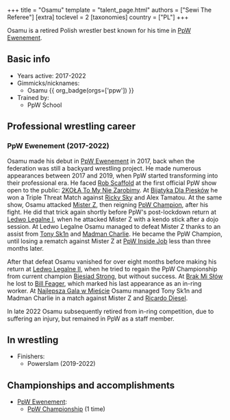 +++
title = "Osamu"
template = "talent_page.html"
authors = ["Sewi The Referee"]
[extra]
toclevel = 2
[taxonomies]
country = ["PL"]
+++

Osamu is a retired Polish wrestler best known for his time in [PpW Ewenement](@/o/ppw.md).

## Basic info

* Years active: 2017-2022
* Gimmicks/nicknames:
  - Osamu {{ org_badge(orgs=['ppw']) }}
* Trained by:
  - PpW School
 
## Professional wrestling career

### PpW Ewenement (2017-2022)

Osamu made his debut in [PpW Ewenement](@/o/ppw.md) in 2017, back when the federation was still a backyard wrestling project.
He made numerous appearances between 2017 and 2019, when PpW started transforming into their professional era.
He faced [Rob Scaffold](@/w/rob-scaffold.md) at the first official PpW show open to the public: [2KOŁA To My Nie Zarobimy](@/e/ppw/2019-12-07-ppw-2kola-to-my-nie-zarobimy.md).
At [Bijatyka Dla Piesków](@/e/ppw/2020-02-15-ppw-brawl-for-the-puppies.md) he won a Triple Threat Match against [Ricky Sky](@/w/ricky-sky.md) and Alex Tamatou. At the same show, Osamu attacked [Mister Z](@/w/mister-z.md), then reigning [PpW Champion](@/c/ppw-championship.md), after his fight.
He did that trick again shortly before PpW's post-lockdown return at [Ledwo Legalne I](@/e/ppw/2021-06-12-ppw-ledwo-legalne.md), when he attacked Mister Z with a kendo stick after a dojo session.
At Ledwo Legalne Osamu managed to defeat Mister Z thanks to an assist from [Tony Sk1n](@/w/tony-sk1n.md) and [Madman Charlie](@/w/madman-charlie.md). He became the PpW Champion, until losing a rematch against Mister Z at [PpW Inside Job](@/e/ppw/2021-09-11-ppw-inside-job.md) less than three months later.

After that defeat Osamu vanished for over eight months before making his return at [Ledwo Legalne II](@/e/ppw/2022-05-21-ppw-ledwo-legalne-ii.md), when he tried to regain the PpW Championship from current champion [Biesiad Strong](@/w/biesiad.md), but without success.
At [Brak Mi Słów](@/e/ppw/2022-09-10-ppw-brak-mi-slow.md) he lost to [Bill Feager](@/w/feager.md), which marked his last appearance as an in-ring worker. At [Najlepsza Gala w Mieście](@/e/ppw/2022-11-25-ppw-najlepsza-gala-w-miescie.md) Osamu managed Tony Sk1n and Madman Charlie in a match against Mister Z and [Ricardo Diesel](@/w/ricardo-diesel.md).

In late 2022 Osamu subsequently retired from in-ring competition, due to suffering an injury, but remained in PpW as a staff member.

## In wrestling

* Finishers:
  - Powerslam (2019-2022)
 
## Championships and accomplishments

* [PpW Ewenement](@/o/ppw.md):
  - [PpW Championship](@/o/ppw.md) (1 time)
